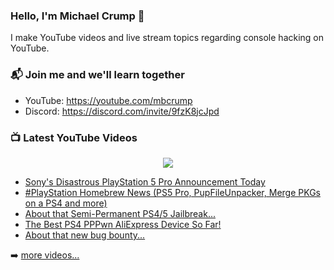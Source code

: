 ### Hello, I'm Michael Crump 👋

I make YouTube videos and live stream topics regarding console hacking on YouTube. 

### 📬 Join me and we'll learn together

- YouTube: https://youtube.com/mbcrump
- Discord: https://discord.com/invite/9fzK8jcJpd

### 📺 Latest YouTube Videos

<div align="center">

[<img src="https://img.shields.io/badge/-Subscribe-red?style=for-the-badge&logo=youtube&logoColor=white"/>](https://www.youtube.com/c/mbcrump?sub_confirmation=1)

</div>

<!-- YOUTUBE:START -->
- [Sony&#39;s Disastrous PlayStation 5 Pro Announcement Today](https://www.youtube.com/watch?v=FZQHEO0NOmI)
- [#PlayStation Homebrew News &lpar;PS5 Pro, PupFileUnpacker, Merge PKGs on a PS4 and more&rpar;](https://www.youtube.com/watch?v=ZbQRyXG2diU)
- [About that Semi-Permanent PS4/5 Jailbreak...](https://www.youtube.com/watch?v=Ml24CCpeNME)
- [The Best PS4 PPPwn AliExpress Device So Far!](https://www.youtube.com/watch?v=zPOXlZv8yhA)
- [About that new bug bounty...](https://www.youtube.com/watch?v=SrDsahVVlqQ)
<!-- YOUTUBE:END -->

➡️ [more videos...](https://youtube.com/mbcrump)

